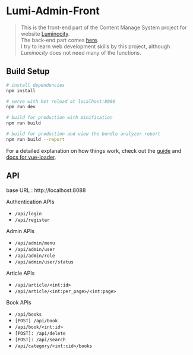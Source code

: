 # Lumi-Admin-Front

> This is the front-end part of the Content Manage System project for website [Luminocity](http://luminocity.cn/).  
> The back-end part comes [here](https://github.com/enzocxt/Lumi-Admin-Back).  
> I try to learn web development skills by this project, although *Luminocity* does not need many of the functions.  

## Build Setup

``` bash
# install dependencies
npm install

# serve with hot reload at localhost:8080
npm run dev

# build for production with minification
npm run build

# build for production and view the bundle analyzer report
npm run build --report
```

For a detailed explanation on how things work, check out the [guide](http://vuejs-templates.github.io/webpack/) and [docs for vue-loader](http://vuejs.github.io/vue-loader).


## API
base URL : http://localhost:8088

Authentication APIs
* `/api/login`
* `/api/register`

Admin APIs
* `/api/admin/menu`
* `/api/admin/user`
* `/api/admin/role`
* `/api/admin/user/status`

Article APIs
* `/api/article/<int:id>`
* `/api/article/<int:per_page>/<int:page>`

Book APIs
* `/api/books`
* `[POST] /api/book`
* `/api/book/<int:id>`
* `[POST]: /api/delete`
* `[POST]: /api/search`
* `/api/category/<int:cid>/books`

